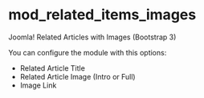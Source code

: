 # mod_related_items_images

Joomla! Related Articles with Images (Bootstrap 3)

You can configure the module with this options:

* Related Article Title
* Related Article Image (Intro or Full)
* Image Link
